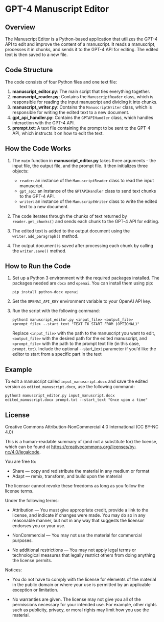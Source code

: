 # GPT-4 Manuscript Editor

## Overview

The Manuscript Editor is a Python-based application that utilizes the GPT-4 API to edit and improve the content of a manuscript. It reads a manuscript, processes it in chunks, and sends it to the GPT-4 API for editing. The edited text is then saved to a new file.

## Code Structure

The code consists of four Python files and one text file:

1. **manuscript_editor.py**: The main script that ties everything together.
2. **manuscript_reader.py**: Contains the `ManuscriptReader` class, which is responsible for reading the input manuscript and dividing it into chunks.
3. **manuscript_writer.py**: Contains the `ManuscriptWriter` class, which is responsible for writing the edited text to a new document.
4. **gpt_api_handler.py**: Contains the `GPTAPIHandler` class, which handles interaction with the GPT-4 API.
5. **prompt.txt**: A text file containing the prompt to be sent to the GPT-4 API, which instructs it on how to edit the text.

## How the Code Works

1. The `main` function in **manuscript_editor.py** takes three arguments - the input file, the output file, and the prompt file. It then initializes three objects:
    - `reader`: an instance of the `ManuscriptReader` class to read the input manuscript.
    - `gpt_api`: an instance of the `GPTAPIHandler` class to send text chunks to the GPT-4 API.
    - `writer`: an instance of the `ManuscriptWriter` class to write the edited text to a new document.

2. The code iterates through the chunks of text returned by `reader.get_chunks()` and sends each chunk to the GPT-4 API for editing.

3. The edited text is added to the output document using the `writer.add_paragraph()` method.

4. The output document is saved after processing each chunk by calling the `writer.save()` method.

## How to Run the Code

1. Set up a Python 3 environment with the required packages installed. The packages needed are `docx` and `openai`. You can install them using pip:

   ```
   pip install python-docx openai
   ```

2. Set the `OPENAI_API_KEY` environment variable to your OpenAI API key.

3. Run the script with the following command:

   ```
   python3 manuscript_editor.py <input_file> <output_file> <prompt_file> --start_text "TEXT TO START FROM (OPTIONAL)"
   ```

   Replace `<input_file>` with the path to the manuscript you want to edit, `<output_file>` with the desired path for the edited manuscript, and `<prompt_file>` with the path to the prompt text file (in this case, `prompt.txt`). Include the optional --start_text parameter if you'd like the editor to start from a specific part in the text

## Example

To edit a manuscript called `input_manuscript.docx` and save the edited version as `edited_manuscript.docx`, use the following command:

```
python3 manuscript_editor.py input_manuscript.docx edited_manuscript.docx prompt.txt --start_text "Once upon a time"
```

## License

Creative Commons Attribution-NonCommercial 4.0 International (CC BY-NC 4.0)

This is a human-readable summary of (and not a substitute for) the license, which can be found at https://creativecommons.org/licenses/by-nc/4.0/legalcode.

You are free to:

* Share — copy and redistribute the material in any medium or format
* Adapt — remix, transform, and build upon the material

The licensor cannot revoke these freedoms as long as you follow the license terms.

Under the following terms:

* Attribution — You must give appropriate credit, provide a link to the license, and indicate if changes were made. You may do so in any reasonable manner, but not in any way that suggests the licensor endorses you or your use.

* NonCommercial — You may not use the material for commercial purposes.

* No additional restrictions — You may not apply legal terms or technological measures that legally restrict others from doing anything the license permits.

Notices:

* You do not have to comply with the license for elements of the material in the public domain or where your use is permitted by an applicable exception or limitation.

* No warranties are given. The license may not give you all of the permissions necessary for your intended use. For example, other rights such as publicity, privacy, or moral rights may limit how you use the material.
